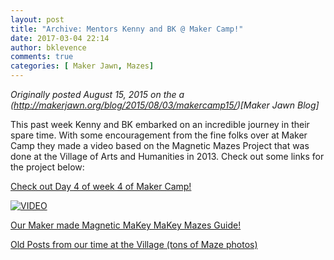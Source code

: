 ```yaml
---
layout: post
title: "Archive: Mentors Kenny and BK @ Maker Camp!"
date: 2017-03-04 22:14
author: bklevence
comments: true
categories: [ Maker Jawn, Mazes]
---
```


_Originally posted August 15, 2015 on the a (http://makerjawn.org/blog/2015/08/03/makercamp15/)[Maker Jawn Blog]_


This past week Kenny and BK embarked on an incredible journey in their spare time. With some encouragement from the fine folks over at Maker Camp they made a video based on the Magnetic Mazes Project that was done at the Village of Arts and Humanities in 2013. Check out some links for the project below:

[Check out Day 4 of week 4 of Maker Camp!](http://makercamp.com/week-4/day-4/)

[![VIDEO](http://img.youtube.com/vi/crq_SIgKdIw/0.jpg)](http://www.youtube.com/watch?v=crq_SIgKdIw "Maker Camp 2015 - How to Make a MaKey MaKey Magnetic Maze")

[Our Maker made Magnetic MaKey MaKey Mazes Guide!](http://makeymakey.com/guides/pages/magnetic-mazes.html)

[Old Posts from our time at the Village (tons of Maze photos)](http://makerjawn.org/blog/category/village-of-arts-and-humanities/)
